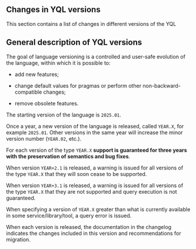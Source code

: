 ## Changes in YQL versions

This section contains a list of changes in different versions of the YQL

## General description of YQL versions

The goal of language versioning is a controlled and user-safe evolution of the language, within which it is possible to:

* add new features;

* change default values ​​for pragmas or perform other non-backward-compatible changes;

* remove obsolete features.

The starting version of the language is `2025.01`.

Once a year, a new version of the language is released, called `YEAR.X`, for example `2025.01`. Other versions in the same year will increase the minor version number (`YEAR.02`, etc.).

For each version of the type `YEAR.X` **support is guaranteed for three years with the preservation of semantics and bug fixes**.

When version `YEAR+2.1` is released, a warning is issued for all versions of the type `YEAR.X` that they will soon cease to be supported.

When version `YEAR+3.1` is released, a warning is issued for all versions of the type `YEAR.X` that they are not supported and query execution is not guaranteed.

When specifying a version of `YEAR.X` greater than what is currently available in some service/library/tool, a query error is issued.

When each version is released, the documentation in the changelog indicates the changes included in this version and recommendations for migration.
